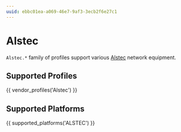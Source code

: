 ```yaml
---
uuid: ebbc01ea-a069-46e7-9af3-3ecb2f6e27c1
---
```

# Alstec

`Alstec.*` family of profiles support various [Alstec](http://www.alstec.ru)
network equipment.

## Supported Profiles

{{ vendor_profiles('Alstec') }}

## Supported Platforms

{{ supported_platforms('ALSTEC') }}
